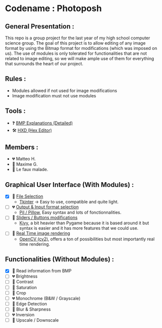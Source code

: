 # Codename : Photoposh

## General Presentation :
This repo is a group project for the last year of my high school computer science group. 
The goal of this project is to allow editing of any image format by using the Bitmap format for modifications (which was imposed on us).
The use of modules is only tolerated for functionalities that are not related to image editing, so we will make ample use of them for everything that surrounds the heart of our project.

## Rules : 
-	Modules allowed if not used for image modifications
-	Image modification must not use modules

## Tools : 
- ❓ [BMP Explanations (Detailed)](https://en.wikipedia.org/wiki/BMP_file_format)
- 🛠️ [HXD (Hex Editor)](https://mh-nexus.de/en/downloads.php?product=HxD20)

## Members :
- 💔 Matteo H.
- 💛 Maxime G.
- 💚 Le faux malade.

## Graphical User Interface (With Modules) : 
- [x] 💛 [File Selection](https://stackoverflow.com/questions/3579568/choosing-a-file-in-python-with-simple-dialog)
    * [Tkinter](https://docs.python.org/fr/3/library/tkinter.html) -> Easy to use, compatible and quite light. 
- [ ] 💔 [Output & Input format selection](https://understandingdata.com/python-for-seo/converting-images-webp-python/)
    * [Pil / Pillow](https://pillow.readthedocs.io/en/stable/), Easy syntax and lots of fonctionnalities.
- [ ] 💚 [Sliders / Buttons modifications](https://kivy.org/#home)
    * [Kivy](https://kivy.org/#home), a bit heavier than Pygame because it is based around it but syntax is easier and it has more features that we could use.
- [ ] 💛 [Real Time image rendering](https://new.pythonforengineers.com/blog/image-and-video-processing-in-python/)
    * [OpenCV (cv2)](https://pypi.org/project/opencv-python/), offers a ton of possibilities but most importantly real time rendering. 

## Functionalities (Without Modules) :
-  [x] 💛 Read information from BMP
-	[ ] 💔 Brightness
-	[ ] 💚 Contrast
-	[ ] 💚 Saturation
-	[ ] 💛 Crop
-	[ ] 💔 Monochrome (B&W / Grayscale)
-	[ ] 💛 Edge Detection
-	[ ] 💚 Blur & Sharpness
-	[ ] 💔 Inversion
-  [ ] 💛 Upscale / Downscale
